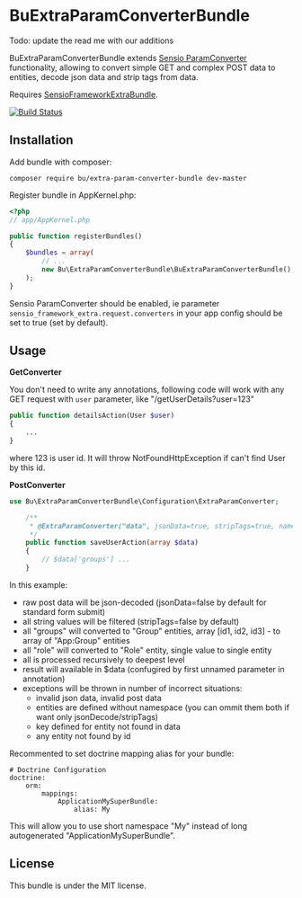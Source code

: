 BuExtraParamConverterBundle
=============

Todo: update the read me with our additions

BuExtraParamConverterBundle extends [Sensio ParamConverter](http://symfony.com/doc/current/bundles/SensioFrameworkExtraBundle/annotations/converters.html) functionality, allowing to convert simple GET and complex POST data to entities, decode json data and strip tags from data.

Requires [SensioFrameworkExtraBundle](http://symfony.com/doc/current/bundles/SensioFrameworkExtraBundle/index.html).

[![Build Status](https://secure.travis-ci.org/Fludimir/ExtraParamConverterBundle.png?branch=master)](http://travis-ci.org/Fludimir/ExtraParamConverterBundle)

Installation
-------------
Add bundle with composer: 

`composer require bu/extra-param-converter-bundle dev-master`

Register bundle in AppKernel.php:
``` php
<?php
// app/AppKernel.php

public function registerBundles()
{
    $bundles = array(
        // ...
        new Bu\ExtraParamConverterBundle\BuExtraParamConverterBundle(),
    );
}
```

Sensio ParamConverter should be enabled, ie parameter `sensio_framework_extra.request.converters` in your app config should be set to true (set by default).


Usage
-------------
**GetConverter**

You don't need to write any annotations, following code will work with any GET request with `user` parameter, like "/getUserDetails?user=123"
``` php
public function detailsAction(User $user)
{
    ...
}
```
where 123 is user id. It will throw NotFoundHttpException if can't find User by this id.

**PostConverter**
``` php
use Bu\ExtraParamConverterBundle\Configuration\ExtraParamConverter;

    /**
     * @ExtraParamConverter("data", jsonData=true, stripTags=true, namespace="App", entities={"groups"={"class"="Group"}, "role"={"class"="Role"}})
     */
    public function saveUserAction(array $data)
    {
        // $data['groups'] ...
    }
```
In this example:

 * raw post data will be json-decoded (jsonData=false by default for standard form submit)
 * all string values will be filtered (stripTags=false by default)
 * all "groups" will converted to "Group" entities, array [id1, id2, id3] - to array of "App:Group" entities
 * all "role" will converted to "Role" entity, single value to single entity
 * all is processed recursively to deepest level
 * result will available in $data (confugired by first unnamed parameter in annotation)
 * exceptions will be thrown in number of incorrect situations:
    * invalid json data, invalid post data
    * entities are defined without namespace (you can ommit them both if want only jsonDecode/stripTags)
    * key defined for entity not found in data
    * any entity not found by id


Recommented to set doctrine mapping alias for your bundle:
```
# Doctrine Configuration
doctrine:
    orm:
        mappings:
            ApplicationMySuperBundle:
                alias: My
```
This will allow you to use short namespace "My" instead of long autogenerated "ApplicationMySuperBundle".

License
-------
This bundle is under the MIT license.
